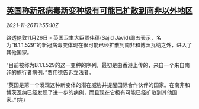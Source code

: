 <!--1637928062000-->
[英国称新冠病毒新变种极有可能已扩散到南非以外地区](https://cn.reuters.com/article/sa-hk-covid-variant-uk-1126-idCNKBS2IB11N)
------

<div><i>2021-11-26T11:55:10Z</i></div><p>路透伦敦11月26日 - 英国卫生大臣贾伟德(Sajid Javid)周五表示，名为“B.1.1.529”的新冠病毒变体现在很可能已经扩散到南非和博茨瓦纳之外，进入了其他国家。</p><p>“目前被称为B.1.1.529的这一变种的序列，最初是由香港上传的，来自一个来自南非的旅行者病例，”贾伟德告诉立法者。</p><p>“英国是第一个发现这种新变体的潜在威胁并提醒国际合作伙伴的国家。在南非和博茨瓦纳已经发现了进一步的病例，而且现在它极有可能已经扩散到其他国家。”(完)</p>
